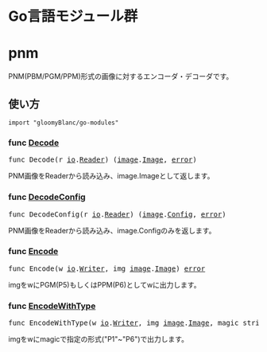 # Go言語モジュール群

# pnm
PNM(PBM/PGM/PPM)形式の画像に対するエンコーダ・デコーダです。

## 使い方
```
import "gloomyBlanc/go-modules"
```

### func [Decode](pnm/reader.go#28)
<pre>
func Decode(r <a href="https://pkg.go.dev/io">io</a>.<a href="https://pkg.go.dev/io#Reader">Reader</a>) (<a href="https://pkg.go.dev/image">image</a>.<a href="https://pkg.go.dev/image#Image">Image</a>, <a href="https://pkg.go.dev/builtin#error">error</a>)
</pre>
PNM画像をReaderから読み込み、image.Imageとして返します。

### func [DecodeConfig](pnm/reader.go#33)
<pre>
func DecodeConfig(r <a href="https://pkg.go.dev/io">io</a>.<a href="https://pkg.go.dev/io#Reader">Reader</a>) (<a href="https://pkg.go.dev/image">image</a>.<a href="https://pkg.go.dev/image#Config">Config</a>, <a href="https://pkg.go.dev/builtin#error">error</a>)
</pre>
PNM画像をReaderから読み込み、image.Configのみを返します。

### func [Encode](pnm/writer.go#17)
<pre>
func Encode(w <a href="https://pkg.go.dev/io">io</a>.<a href="https://pkg.go.dev/io#Writer">Writer</a>, img <a href="https://pkg.go.dev/image">image</a>.<a href="https://pkg.go.dev/image#Image">Image</a>) <a href="https://pkg.go.dev/builtin#error">error</a>
</pre>
imgをwにPGM(P5)もしくはPPM(P6)としてwに出力します。

### func [EncodeWithType](pnm/writer.go#23)
<pre>
func EncodeWithType(w <a href="https://pkg.go.dev/io">io</a>.<a href="https://pkg.go.dev/io#Writer">Writer</a>, img <a href="https://pkg.go.dev/image">image</a>.<a href="https://pkg.go.dev/image#Image">Image</a>, magic string) <a href="https://pkg.go.dev/builtin#error">error</a>
</pre>
imgをwにmagicで指定の形式("P1"~"P6")で出力します。
